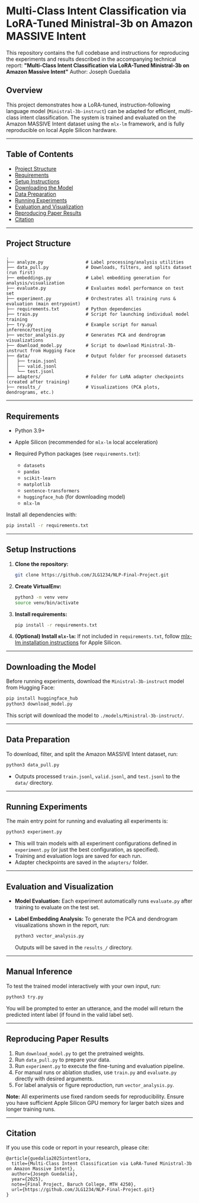 # Multi-Class Intent Classification via LoRA-Tuned Ministral-3b on Amazon MASSIVE Intent

This repository contains the full codebase and instructions for reproducing the experiments and results described in the accompanying technical report:
**"Multi-Class Intent Classification via LoRA-Tuned Ministral-3b on Amazon Massive Intent"**
Author: Joseph Guedalia

## Overview

This project demonstrates how a LoRA-tuned, instruction-following language model (`Ministral-3b-instruct`) can be adapted for efficient, multi-class intent classification. The system is trained and evaluated on the Amazon MASSIVE Intent dataset using the `mlx-lm` framework, and is fully reproducible on local Apple Silicon hardware.

---

## Table of Contents

* [Project Structure](#project-structure)
* [Requirements](#requirements)
* [Setup Instructions](#setup-instructions)
* [Downloading the Model](#downloading-the-model)
* [Data Preparation](#data-preparation)
* [Running Experiments](#running-experiments)
* [Evaluation and Visualization](#evaluation-and-visualization)
* [Reproducing Paper Results](#reproducing-paper-results)
* [Citation](#citation)

---

## Project Structure

```
.
├── analyze.py                # Label processing/analysis utilities
├── data_pull.py              # Downloads, filters, and splits dataset (run first)
├── embeddings.py             # Label embedding generation for analysis/visualization
├── evaluate.py               # Evaluates model performance on test set
├── experiment.py             # Orchestrates all training runs & evaluation (main entrypoint)
├── requirements.txt          # Python dependencies
├── train.py                  # Script for launching individual model training
├── try.py                    # Example script for manual inference/testing
├── vector_analysis.py        # Generates PCA and dendrogram visualizations
├── download_model.py         # Script to download Ministral-3b-instruct from Hugging Face
├── data/                     # Output folder for processed datasets
│   ├── train.jsonl
│   ├── valid.jsonl
│   └── test.jsonl
├── adapters/                 # Folder for LoRA adapter checkpoints (created after training)
├── results_/                 # Visualizations (PCA plots, dendrograms, etc.)
```

---

## Requirements

* Python 3.9+
* Apple Silicon (recommended for `mlx-lm` local acceleration)
* Required Python packages (see `requirements.txt`):

  * `datasets`
  * `pandas`
  * `scikit-learn`
  * `matplotlib`
  * `sentence-transformers`
  * `huggingface_hub` (for downloading model)
  * `mlx-lm`

Install all dependencies with:

```bash
pip install -r requirements.txt
```

---

## Setup Instructions

1. **Clone the repository:**

   ```bash
   git clone https://github.com/JLG1234/NLP-Final-Project.git
   ```

2. **Create VirtualEnv:**

   ```bash
   python3 -m venv venv
   source venv/bin/activate
   ```

3. **Install requirements:**

   ```bash
   pip install -r requirements.txt
   ```

4. **(Optional) Install `mlx-lm`:**
   If not included in `requirements.txt`, follow [mlx-lm installation instructions](https://github.com/ml-explore/mlx-lm) for Apple Silicon.

---

## Downloading the Model

Before running experiments, download the `Ministral-3b-instruct` model from Hugging Face:

```bash
pip install huggingface_hub
python3 download_model.py
```

This script will download the model to `./models/Ministral-3b-instruct/`.

---

## Data Preparation

To download, filter, and split the Amazon MASSIVE Intent dataset, run:

```bash
python3 data_pull.py
```

* Outputs processed `train.jsonl`, `valid.jsonl`, and `test.jsonl` to the `data/` directory.

---

## Running Experiments

The main entry point for running and evaluating all experiments is:

```bash
python3 experiment.py
```

* This will train models with all experiment configurations defined in `experiment.py` (or just the best configuration, as specified).
* Training and evaluation logs are saved for each run.
* Adapter checkpoints are saved in the `adapters/` folder.

---

## Evaluation and Visualization

* **Model Evaluation:**
  Each experiment automatically runs `evaluate.py` after training to evaluate on the test set.
* **Label Embedding Analysis:**
  To generate the PCA and dendrogram visualizations shown in the report, run:

  ```bash
  python3 vector_analysis.py
  ```

  Outputs will be saved in the `results_/` directory.

---

## Manual Inference

To test the trained model interactively with your own input, run:

```bash
python3 try.py
```

You will be prompted to enter an utterance, and the model will return the predicted intent label (if found in the valid label set).

---

## Reproducing Paper Results

1. Run `download_model.py` to get the pretrained weights.
2. Run `data_pull.py` to prepare your data.
3. Run `experiment.py` to execute the fine-tuning and evaluation pipeline.
4. For manual runs or ablation studies, use `train.py` and `evaluate.py` directly with desired arguments.
5. For label analysis or figure reproduction, run `vector_analysis.py`.

**Note:**
All experiments use fixed random seeds for reproducibility. Ensure you have sufficient Apple Silicon GPU memory for larger batch sizes and longer training runs.

---

## Citation

If you use this code or report in your research, please cite:

```
@article{guedalia2025intentlora,
  title={Multi-Class Intent Classification via LoRA-Tuned Ministral-3b on Amazon Massive Intent},
  author={Joseph Guedalia},
  year={2025},
  note={Final Project, Baruch College, MTH 4250},
  url={https://github.com/JLG1234/NLP-Final-Project.git}
}
```
